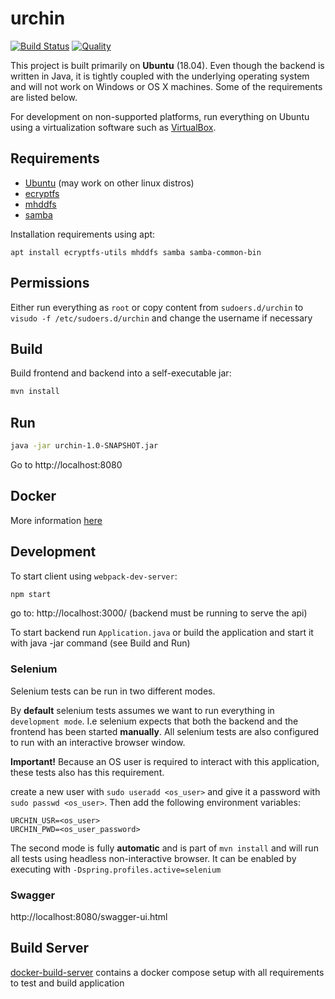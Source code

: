 # urchin

[![Build Status](https://travis-ci.org/anhem/urchin.svg?branch=master)](https://travis-ci.org/anhem/urchin)
[![Quality](https://sonarcloud.io/api/project_badges/measure?project=urchin%3Aurchin&metric=alert_status)](https://sonarcloud.io/dashboard?id=urchin%3Aurchin)

This project is built primarily on **Ubuntu** (18.04). Even though the backend is written in Java, it is tightly coupled with the underlying operating system and will not work on Windows or OS X machines. Some of the requirements are listed below. 

For development on non-supported platforms, run everything on Ubuntu using a virtualization software such as [VirtualBox](https://www.virtualbox.org/).

## Requirements

* [Ubuntu](http://www.ubuntu.com/) (may work on other linux distros)
* [ecryptfs](http://ecryptfs.org/)
* [mhddfs](https://romanrm.net/mhddfs/)
* [samba](https://www.samba.org/)

Installation requirements using apt:
```
apt install ecryptfs-utils mhddfs samba samba-common-bin
```

## Permissions 

Either run everything as `root` 
or copy content from `sudoers.d/urchin` to `visudo -f /etc/sudoers.d/urchin` and change the username if necessary

## Build

Build frontend and backend into a self-executable jar:
```bash
mvn install
```

## Run
```bash
java -jar urchin-1.0-SNAPSHOT.jar
```

Go to http://localhost:8080

## Docker

More information [here](docker/README.md)

## Development

To start client using `webpack-dev-server`:
```bash
npm start
```

go to: http://localhost:3000/ (backend must be running to serve the api)

To start backend run `Application.java` or build the application and start it with java -jar command (see Build and Run)

### Selenium

Selenium tests can be run in two different modes. 

By **default** selenium tests assumes we want to run everything in `development mode`.
I.e selenium expects that both the backend and the frontend has been started **manually**. 
All selenium tests are also configured to run with an interactive browser window.

**Important!** Because an OS user is required to interact with this application, these tests also has this requirement. 

create a new user with `sudo useradd <os_user>` and give it a password with `sudo passwd <os_user>`. Then add the following environment variables:

```
URCHIN_USR=<os_user>
URCHIN_PWD=<os_user_password>
```

The second mode is fully **automatic** and is part of `mvn install` and will run all tests using headless non-interactive browser.
It can be enabled by executing with `-Dspring.profiles.active=selenium`

### Swagger

http://localhost:8080/swagger-ui.html

## Build Server

[docker-build-server](https://github.com/anhem/docker-build-server) contains a docker compose setup with all requirements to test and build application

